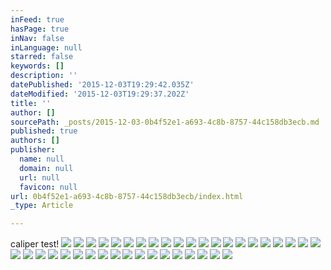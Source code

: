 ```yaml
---
inFeed: true
hasPage: true
inNav: false
inLanguage: null
starred: false
keywords: []
description: ''
datePublished: '2015-12-03T19:29:42.035Z'
dateModified: '2015-12-03T19:29:37.202Z'
title: ''
author: []
sourcePath: _posts/2015-12-03-0b4f52e1-a693-4c8b-8757-44c158db3ecb.md
published: true
authors: []
publisher:
  name: null
  domain: null
  url: null
  favicon: null
url: 0b4f52e1-a693-4c8b-8757-44c158db3ecb/index.html
_type: Article

---
```

caliper test!
![](https://s3-us-west-2.amazonaws.com/the-grid-img/p/e46ee910f6da0c6d420c6e342dfdd547c3fa388e.png)
![](https://the-grid-user-content.s3-us-west-2.amazonaws.com/48bc3b1c-21a8-4f75-9960-d1098d5f7437.jpg)
![](https://the-grid-user-content.s3-us-west-2.amazonaws.com/154a4815-dda8-44db-9f2d-c3323d1df246.png)
![](https://the-grid-user-content.s3-us-west-2.amazonaws.com/f6066a64-176b-4d17-9e2d-adab34038437.gif)
![](https://the-grid-user-content.s3-us-west-2.amazonaws.com/28fc720f-8351-43c5-a1f4-e4a795c5fcde.png)
![](https://the-grid-user-content.s3-us-west-2.amazonaws.com/be7e3921-f3ec-4d12-90d8-0570db6c36c4.gif)
![](https://the-grid-user-content.s3-us-west-2.amazonaws.com/9ee37b0c-b992-4c74-a693-6d5eeee66ebd.png)
![](https://the-grid-user-content.s3-us-west-2.amazonaws.com/ed56e0f8-bd68-4ceb-b006-61630c443eb6.gif)
![](https://the-grid-user-content.s3-us-west-2.amazonaws.com/d3eac7df-8b5a-4fc6-84b9-013e4c9d5174.png)
![](https://the-grid-user-content.s3-us-west-2.amazonaws.com/b6359b1e-e3f6-43f4-a0fe-f5a332bbf1aa.png)
![](https://the-grid-user-content.s3-us-west-2.amazonaws.com/c595f4b0-dd72-4fab-a2f3-203f683deb98.png)
![](https://the-grid-user-content.s3-us-west-2.amazonaws.com/529197f0-4bc0-4ae6-bac8-33bcbf6ec73f.png)
![](https://the-grid-user-content.s3-us-west-2.amazonaws.com/169e49da-8521-45fd-a8b7-081d10a8771c.png)
![](https://the-grid-user-content.s3-us-west-2.amazonaws.com/5e320110-6462-40cb-a456-e492f2b117a7.png)
![](https://the-grid-user-content.s3-us-west-2.amazonaws.com/8d82b85c-0071-4781-9107-21487224c22c.png)
![](https://the-grid-user-content.s3-us-west-2.amazonaws.com/5864ee5c-b9bc-449a-8202-c2ff52027b44.png)
![](https://the-grid-user-content.s3-us-west-2.amazonaws.com/3fd2e52d-5c8f-43f1-adb3-c5d5231f2266.png)
![](https://the-grid-user-content.s3-us-west-2.amazonaws.com/6757f504-ea6e-449b-9270-d681128bd5ea.png)
![](https://the-grid-user-content.s3-us-west-2.amazonaws.com/4a5aa27b-a4f1-4d89-a6a8-d2e38274c828.png)
![](https://the-grid-user-content.s3-us-west-2.amazonaws.com/36469911-f89c-49f4-810d-5f16be461399.png)
![](https://the-grid-user-content.s3-us-west-2.amazonaws.com/5fd62481-f454-4ccf-9c7d-6a6fdeed2838.jpg)
![](https://the-grid-user-content.s3-us-west-2.amazonaws.com/4b020f3b-cc55-43d0-ade5-450472b709e3.png)
![](https://the-grid-user-content.s3-us-west-2.amazonaws.com/83b6a73e-d953-4d77-8ea1-b09a2ce1dd54.png)
![](https://the-grid-user-content.s3-us-west-2.amazonaws.com/d9d35244-679d-4429-aa67-b25de220a90a.jpg)
![](https://the-grid-user-content.s3-us-west-2.amazonaws.com/abe97961-ca61-4577-8a69-dccb6ddcf351.png)
![](https://the-grid-user-content.s3-us-west-2.amazonaws.com/959ea184-0d02-4829-a9aa-58ef6d2be0e2.png)
![](https://the-grid-user-content.s3-us-west-2.amazonaws.com/8b0823cc-0c21-402e-b148-a236a02179c3.gif)
![](https://the-grid-user-content.s3-us-west-2.amazonaws.com/b092c692-4924-4b9d-a30f-2a9d7f8acb7e.jpg)
![](https://the-grid-user-content.s3-us-west-2.amazonaws.com/f8181ef4-108e-41aa-9449-403e14b9bcae.jpg)
![](https://the-grid-user-content.s3-us-west-2.amazonaws.com/60569355-0616-4c15-a8c2-98af473c8825.jpg)
![](https://the-grid-user-content.s3-us-west-2.amazonaws.com/1dfebf75-f13a-409c-9ec6-e9782cc9fecb.png)
![](https://the-grid-user-content.s3-us-west-2.amazonaws.com/379a8ab0-b13d-4aa3-8480-0043cbd36780.png)
![](https://the-grid-user-content.s3-us-west-2.amazonaws.com/7f4dae5f-7289-47dd-96e5-8768ab4cdf7f.jpg)
![](https://the-grid-user-content.s3-us-west-2.amazonaws.com/82977097-d0d1-4326-8be5-c044d1919ba9.png)
![](https://the-grid-user-content.s3-us-west-2.amazonaws.com/473670c2-25de-45de-bd8f-0fa636df8ca1.jpg)
![](https://the-grid-user-content.s3-us-west-2.amazonaws.com/ccbcf245-bd63-4464-acbb-c3cb6b5c445d.png)
![](https://the-grid-user-content.s3-us-west-2.amazonaws.com/b39a8d98-3d2f-4efa-abb0-1f9bfc439082.png)
![](https://the-grid-user-content.s3-us-west-2.amazonaws.com/6b3b8331-5fd3-4cf5-994f-1d4c3c5ed027.gif)
![](https://the-grid-user-content.s3-us-west-2.amazonaws.com/54e1a264-7984-459b-be60-68eb9cb78d81.gif)